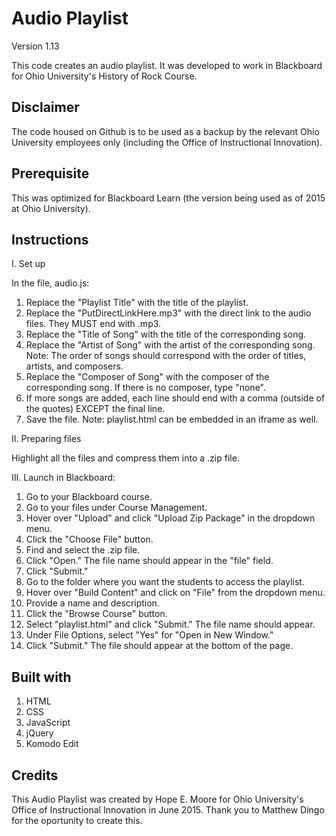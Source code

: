# Audio Playlist
Version 1.13

This code creates an audio playlist. It was developed to work in Blackboard for Ohio University's History of Rock Course.

## Disclaimer
The code housed on Github is to be used as a backup by the relevant Ohio University employees only (including the Office of Instructional Innovation).

## Prerequisite
This was optimized for Blackboard Learn (the version being used as of 2015 at Ohio University).

## Instructions
I. Set up

In the file, audio.js:

1. Replace the "Playlist Title" with the title of the playlist.
2. Replace the "PutDirectLinkHere.mp3" with the direct link to the audio files. They MUST end with .mp3.
3. Replace the "Title of Song" with the title of the corresponding song.
4. Replace the "Artist of Song" with the artist of the corresponding song. Note: The order of songs should correspond with the order of titles, artists, and composers.
5. Replace the "Composer of Song" with the composer of the corresponding song. If there is no composer, type "none". 
6. If more songs are added, each line should end with a comma (outside of the quotes) EXCEPT the final line.
7. Save the file. Note: playlist.html can be embedded in an iframe as well.

II. Preparing files

Highlight all the files and compress them into a .zip file.

III. Launch in Blackboard:

1. Go to your Blackboard course.
2. Go to your files under Course Management.
3. Hover over "Upload" and click "Upload Zip Package" in the dropdown menu.
4. Click the "Choose File" button.
5. Find and select the .zip file.
6. Click "Open." The file name should appear in the "file" field.
7. Click "Submit."
8. Go to the folder where you want the students to access the playlist.
9. Hover over "Build Content" and click on "File" from the dropdown menu.
10. Provide a name and description.
11. Click the "Browse Course" button.
12. Select "playlist.html" and click "Submit." The file name should appear.
13. Under File Options, select "Yes" for "Open in New Window."
14. Click "Submit." The file should appear at the bottom of the page.

## Built with
1. HTML
2. CSS
3. JavaScript
4. jQuery
5. Komodo Edit

## Credits
This Audio Playlist was created by Hope E. Moore for Ohio University's Office of Instructional Innovation in June 2015. Thank you to Matthew Dingo for the oportunity to create this.
